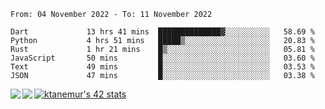 <!--START_SECTION:waka-->

```text
From: 04 November 2022 - To: 11 November 2022

Dart             13 hrs 41 mins  ██████████████▓░░░░░░░░░░   58.69 %
Python           4 hrs 51 mins   █████▒░░░░░░░░░░░░░░░░░░░   20.83 %
Rust             1 hr 21 mins    █▒░░░░░░░░░░░░░░░░░░░░░░░   05.81 %
JavaScript       50 mins         █░░░░░░░░░░░░░░░░░░░░░░░░   03.60 %
Text             49 mins         █░░░░░░░░░░░░░░░░░░░░░░░░   03.53 %
JSON             47 mins         █░░░░░░░░░░░░░░░░░░░░░░░░   03.38 %
```

<!--END_SECTION:waka-->
<a href="https://github.com/anuraghazra/github-readme-stats">
  <img align="left" src="https://github-readme-stats.vercel.app/api?username=Tanesan&count_private=true&show_icons=true" />
<img align="left" src="https://github-readme-stats.vercel.app/api/top-langs/?username=Tanesan" />
</a>

[![ktanemur's 42 stats](https://badge42.vercel.app/api/v2/cl1wslf6s002109l771rng2w8/stats?cursusId=21&coalitionId=62)](https://github.com/JaeSeoKim/badge42)
